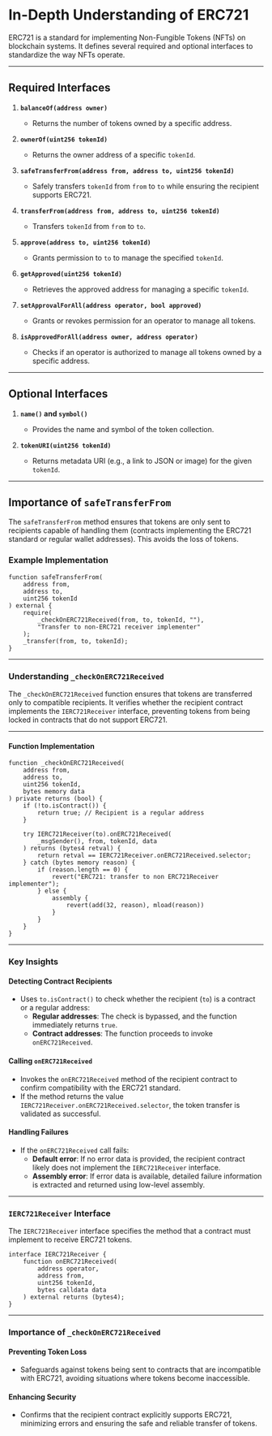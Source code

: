 # In-Depth Understanding of ERC721

ERC721 is a standard for implementing Non-Fungible Tokens (NFTs) on blockchain systems. It defines several required and optional interfaces to standardize the way NFTs operate.

---

## Required Interfaces

1. **`balanceOf(address owner)`**  
   - Returns the number of tokens owned by a specific address.

2. **`ownerOf(uint256 tokenId)`**  
   - Returns the owner address of a specific `tokenId`.

3. **`safeTransferFrom(address from, address to, uint256 tokenId)`**  
   - Safely transfers `tokenId` from `from` to `to` while ensuring the recipient supports ERC721.

4. **`transferFrom(address from, address to, uint256 tokenId)`**  
   - Transfers `tokenId` from `from` to `to`.

5. **`approve(address to, uint256 tokenId)`**  
   - Grants permission to `to` to manage the specified `tokenId`.

6. **`getApproved(uint256 tokenId)`**  
   - Retrieves the approved address for managing a specific `tokenId`.

7. **`setApprovalForAll(address operator, bool approved)`**  
   - Grants or revokes permission for an operator to manage all tokens.

8. **`isApprovedForAll(address owner, address operator)`**  
   - Checks if an operator is authorized to manage all tokens owned by a specific address.

---

## Optional Interfaces

1. **`name()` and `symbol()`**  
   - Provides the name and symbol of the token collection.

2. **`tokenURI(uint256 tokenId)`**  
   - Returns metadata URI (e.g., a link to JSON or image) for the given `tokenId`.

---

## Importance of `safeTransferFrom`

The `safeTransferFrom` method ensures that tokens are only sent to recipients capable of handling them (contracts implementing the ERC721 standard or regular wallet addresses). This avoids the loss of tokens.

### Example Implementation
```solidity
function safeTransferFrom(
    address from,
    address to,
    uint256 tokenId
) external {
    require(
        _checkOnERC721Received(from, to, tokenId, ""),
        "Transfer to non-ERC721 receiver implementer"
    );
    _transfer(from, to, tokenId);
}
```

---
### Understanding `_checkOnERC721Received`

The `_checkOnERC721Received` function ensures that tokens are transferred only to compatible recipients. It verifies whether the recipient contract implements the `IERC721Receiver` interface, preventing tokens from being locked in contracts that do not support ERC721.

---

#### Function Implementation
```solidity
function _checkOnERC721Received(
    address from,
    address to,
    uint256 tokenId,
    bytes memory data
) private returns (bool) {
    if (!to.isContract()) {
        return true; // Recipient is a regular address
    }

    try IERC721Receiver(to).onERC721Received(
        _msgSender(), from, tokenId, data
    ) returns (bytes4 retval) {
        return retval == IERC721Receiver.onERC721Received.selector;
    } catch (bytes memory reason) {
        if (reason.length == 0) {
            revert("ERC721: transfer to non ERC721Receiver implementer");
        } else {
            assembly {
                revert(add(32, reason), mload(reason))
            }
        }
    }
}
```

---

### Key Insights

#### Detecting Contract Recipients
- Uses `to.isContract()` to check whether the recipient (`to`) is a contract or a regular address:
  - **Regular addresses**: The check is bypassed, and the function immediately returns `true`.
  - **Contract addresses**: The function proceeds to invoke `onERC721Received`.

#### Calling `onERC721Received`
- Invokes the `onERC721Received` method of the recipient contract to confirm compatibility with the ERC721 standard.
- If the method returns the value `IERC721Receiver.onERC721Received.selector`, the token transfer is validated as successful.

#### Handling Failures
- If the `onERC721Received` call fails:
  - **Default error**: If no error data is provided, the recipient contract likely does not implement the `IERC721Receiver` interface.
  - **Assembly error**: If error data is available, detailed failure information is extracted and returned using low-level assembly.

---

### `IERC721Receiver` Interface

The `IERC721Receiver` interface specifies the method that a contract must implement to receive ERC721 tokens.

```solidity
interface IERC721Receiver {
    function onERC721Received(
        address operator,
        address from,
        uint256 tokenId,
        bytes calldata data
    ) external returns (bytes4);
}
```

---

### Importance of `_checkOnERC721Received`

#### Preventing Token Loss
- Safeguards against tokens being sent to contracts that are incompatible with ERC721, avoiding situations where tokens become inaccessible.

#### Enhancing Security
- Confirms that the recipient contract explicitly supports ERC721, minimizing errors and ensuring the safe and reliable transfer of tokens.